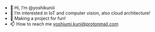 - 👋 Hi, I’m @yoshikuniii
- 👀 I’m interested in IoT and computer vision, also cloud architecture!
- 🌱 Making a project for fun!
- 📫 How to reach me yoshiumi.kuni@protonmail.com

<!---
yoshiumikuni/yoshiumikuni is a ✨ special ✨ repository because its `README.md` (this file) appears on your GitHub profile.
You can click the Preview link to take a look at your changes.
--->
